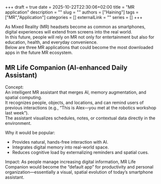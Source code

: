 +++ 
draft = true
date = 2025-10-22T22:30:06+02:00
title = "MR application"
description = ""
slug = ""
authors = ["Haining"]
tags = ["MR","Application"]
categories = []
externalLink = ""
series = []
+++

As Mixed Reality (MR) headsets become as common as smartphones, digital experiences will extend from screens into the real world.  
In this future, people will rely on MR not only for entertainment but also for education, health, and everyday convenience.  
Below are three MR applications that could become the most downloaded apps in the future MR ecosystem.
## MR Life Companion (AI-enhanced Daily Assistant)

Concept:  
An intelligent MR assistant that merges AI, memory augmentation, and spatial computing.  
It recognizes people, objects, and locations, and can remind users of previous interactions (e.g., “This is Alex—you met at the robotics workshop last week”).  
The assistant visualizes schedules, notes, or contextual data directly in the environment.  

Why it would be popular:
- Provides natural, hands-free interaction with AI.
- Integrates digital memory into real-world space.
- Reduces cognitive load by externalizing reminders and spatial cues.

Impact:
As people manage increasing digital information, MR Life Companion would become the “default app” for productivity and personal organization—essentially a visual, spatial evolution of today’s smartphone assistant.